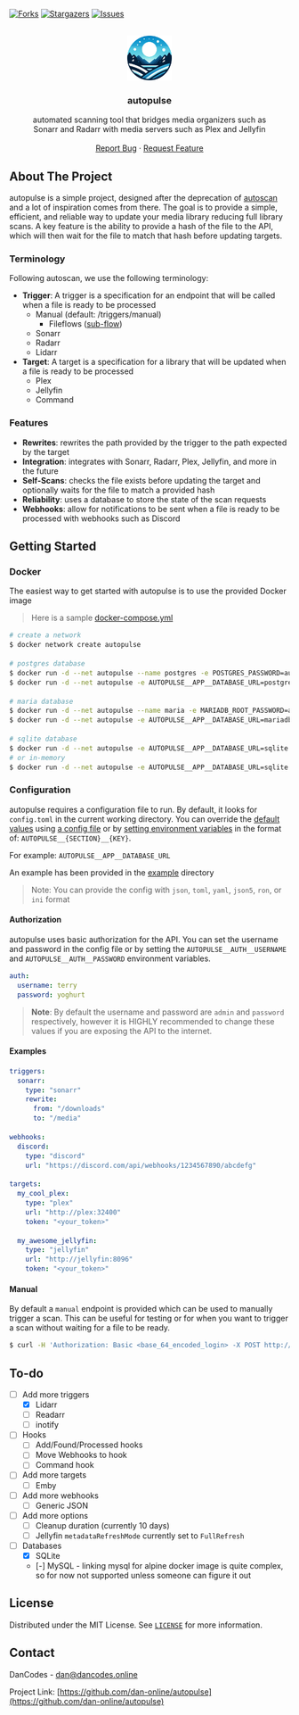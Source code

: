 [![Forks][forks-shield]][forks-url]
[![Stargazers][stars-shield]][stars-url]
[![Issues][issues-shield]][issues-url]

<br />
<div align="center">
<a href="https://github.com/dan-online/autopulse">
  <img src="assets/logo.webp" alt="Logo" width="80" height="80">
</a>

<h3 align="center">autopulse</h3>
  <p align="center">
    automated scanning tool that bridges media organizers such as<br/> Sonarr and Radarr with media servers such as Plex and Jellyfin
    <br />
    <br />
    <a href="https://github.com/dan-online/autopulse/issues">Report Bug</a>
    ·
    <a href="https://github.com/dan-online/autopulse/issues">Request Feature</a>
  </p>
</div>


## About The Project

autopulse is a simple project, designed after the deprecation of [autoscan](https://github.com/Cloudbox/autoscan) and a lot of inspiration comes from there. The goal is to provide a simple, efficient, and reliable way to update your media library reducing full library scans. A key feature is the ability to provide a hash of the file to the API, which will then wait for the file to match that hash before updating targets.

### Terminology

Following autoscan, we use the following terminology:
- **Trigger**: A trigger is a specification for an endpoint that will be called when a file is ready to be processed
  - Manual (default: /triggers/manual)
    - Fileflows ([sub-flow](https://github.com/dan-online/autopulse/issues/5#issuecomment-2333917695))
  - Sonarr
  - Radarr
  - Lidarr
- **Target**: A target is a specification for a library that will be updated when a file is ready to be processed
  - Plex
  - Jellyfin
  - Command

### Features

- **Rewrites**: rewrites the path provided by the trigger to the path expected by the target
- **Integration**: integrates with Sonarr, Radarr, Plex, Jellyfin, and more in the future
- **Self-Scans**: checks the file exists before updating the target and optionally waits for the file to match a provided hash
- **Reliability**: uses a database to store the state of the scan requests
- **Webhooks**: allow for notifications to be sent when a file is ready to be processed with webhooks such as Discord

## Getting Started

### Docker

The easiest way to get started with autopulse is to use the provided Docker image

> Here is a sample [docker-compose.yml](example/docker-compose.yml)

```bash
# create a network
$ docker network create autopulse

# postgres database
$ docker run -d --net autopulse --name postgres -e POSTGRES_PASSWORD=autopulse -e POSTGRES_DB=autopulse postgres
$ docker run -d --net autopulse -e AUTOPULSE__APP__DATABASE_URL=postgres://postgres:autopulse@postgresql/autopulse --name autopulse danonline/autopulse

# maria database
$ docker run -d --net autopulse --name maria -e MARIADB_ROOT_PASSWORD=autopulse -e MARIADB_DATABASE=autopulse mariadb
$ docker run -d --net autopulse -e AUTOPULSE__APP__DATABASE_URL=mariadb://root:autopulse@mariadb/autopulse --name autopulse danonline/autopulse

# sqlite database
$ docker run -d --net autopulse -e AUTOPULSE__APP__DATABASE_URL=sqlite://database.db --name autopulse danonline/autopulse
# or in-memory
$ docker run -d --net autopulse -e AUTOPULSE__APP__DATABASE_URL=sqlite://:memory: --name autopulse danonline/autopulse
```

### Configuration

autopulse requires a configuration file to run. By default, it looks for `config.toml` in the current working directory. You can override the [default values](default.toml) using [a config file](example/config.toml) or by [setting environment variables](example/docker-compose.yml) in the format of: ``AUTOPULSE__{SECTION}__{KEY}``. 

For example: `AUTOPULSE__APP__DATABASE_URL`

An example has been provided in the [example](example) directory

> Note: You can provide the config with `json`, `toml`, `yaml`, `json5`, `ron`, or `ini` format

#### Authorization

autopulse uses basic authorization for the API. You can set the username and password in the config file or by setting the `AUTOPULSE__AUTH__USERNAME` and `AUTOPULSE__AUTH__PASSWORD` environment variables.

```yaml
auth:
  username: terry
  password: yoghurt
```

> **Note**: By default the username and password are `admin` and `password` respectively, however it is HIGHLY recommended to change these values if you are exposing the API to the internet.

#### Examples

```yaml
triggers:
  sonarr:
    type: "sonarr"
    rewrite:
      from: "/downloads"
      to: "/media"

webhooks:
  discord:
    type: "discord"
    url: "https://discord.com/api/webhooks/1234567890/abcdefg"

targets:
  my_cool_plex:
    type: "plex"
    url: "http://plex:32400"
    token: "<your_token>"

  my_awesome_jellyfin:
    type: "jellyfin"
    url: "http://jellyfin:8096"
    token: "<your_token>"
```

#### Manual

By default a `manual` endpoint is provided which can be used to manually trigger a scan. This can be useful for testing or for when you want to trigger a scan without waiting for a file to be ready.

```bash
$ curl -H 'Authorization: Basic <base_64_encoded_login> -X POST http://localhost:8080/manual?path=/path/to/file&hash=1234567890
```

## To-do

- [ ] Add more triggers
  - [x] Lidarr
  - [ ] Readarr
  - [ ] inotify
- [ ] Hooks
  - [ ] Add/Found/Processed hooks
  - [ ] Move Webhooks to hook
  - [ ] Command hook
- [ ] Add more targets
  - [ ] Emby
- [ ] Add more webhooks
  - [ ] Generic JSON
- [ ] Add more options
  - [ ] Cleanup duration (currently 10 days)
  - [ ] Jellyfin `metadataRefreshMode` currently set to `FullRefresh`
- [ ] Databases
  - [x] SQLite
  - [-] MySQL - linking mysql for alpine docker image is quite complex, so for now not supported unless someone can figure it out


## License

Distributed under the MIT License. See [`LICENSE`](https://dancodes.mit-license.org/) for more information.

## Contact

DanCodes - <dan@dancodes.online>

Project Link: [https://github.com/dan-online/autopulse](https://github.com/dan-online/autopulse)

[contributors-shield]: https://img.shields.io/github/contributors/dan-online/autopulse.svg?style=for-the-badge
[contributors-url]: https://github.com/dan-online/autopulse/graphs/contributors
[forks-shield]: https://img.shields.io/github/forks/dan-online/autopulse.svg?style=for-the-badge
[forks-url]: https://github.com/dan-online/autopulse/network/members
[stars-shield]: https://img.shields.io/github/stars/dan-online/autopulse.svg?style=for-the-badge
[stars-url]: https://github.com/dan-online/autopulse/stargazers
[issues-shield]: https://img.shields.io/github/issues/dan-online/autopulse.svg?style=for-the-badge
[issues-url]: https://github.com/dan-online/autopulse/issues

